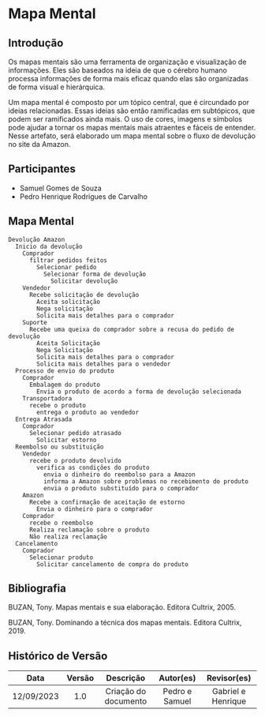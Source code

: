 # Mapa Mental

## Introdução

Os mapas mentais são uma ferramenta de organização e visualização de informações. Eles são baseados na ideia de que o cérebro humano processa informações de forma mais eficaz quando elas são organizadas de forma visual e hierárquica.

Um mapa mental é composto por um tópico central, que é circundado por ideias relacionadas. Essas ideias são então ramificadas em subtópicos, que podem ser ramificados ainda mais. O uso de cores, imagens e símbolos pode ajudar a tornar os mapas mentais mais atraentes e fáceis de entender. Nesse artefato, será elaborado um mapa mental sobre o fluxo de devolução no site da Amazon.

## Participantes

- Samuel Gomes de Souza
- Pedro Henrique Rodrigues de Carvalho

## Mapa Mental

```mindmap
Devolução Amazon
  Inicio da devolução
    Comprador
      filtrar pedidos feitos
        Selecionar pedido
          Selecionar forma de devolução
            Solicitar devolução
    Vendedor
      Recebe solicitação de devolução
        Aceita solicitação
        Nega solicitação
        Solicita mais detalhes para o comprador
    Suporte
      Recebe uma queixa do comprador sobre a recusa do pedido de devolução
        Aceita Solicitação
        Nega Solicitação
        Solicita mais detalhes para o comprador
        Solicita mais detalhes para o vendedor
  Processo de envio do produto
    Comprador
      Embalagem do produto
        Envia o produto de acordo a forma de devolução selecionada
    Transportadora
      recebe o produto
        entrega o produto ao vendedor
  Entrega Atrasada
    Comprador
      Selecionar pedido atrasado
        Solicitar estorno
  Reembolso ou substituição
    Vendedor
      recebe o produto devolvido
        verifica as condições do produto
          envia o dinheiro do reembolso para a Amazon
          informa a Amazon sobre problemas no recebimento do produto
          envia o produto substituído para o comprador
    Amazon
      Recebe a confirmação de aceitação de estorno
        Envia o dinheiro para o comprador
    Comprador
      recebe o reembolso
      Realiza reclamação sobre o produto
      Não realiza reclamação
  Cancelamento
    Comprador
      Selecionar produto
        Solicitar cancelamento de compra do produto 
```


## Bibliografia

BUZAN, Tony. Mapas mentais e sua elaboração. Editora Cultrix, 2005.

BUZAN, Tony. Dominando a técnica dos mapas mentais. Editora Cultrix, 2019.

## Histórico de Versão

|    Data    | Versão |      Descrição       |   Autor(es)    |     Revisor(es)    |
| :--------: | :----: | :------------------: | :------------: | :----------------: |
| 12/09/2023 |  1.0   | Criação do documento | Pedro e Samuel | Gabriel e Henrique |
